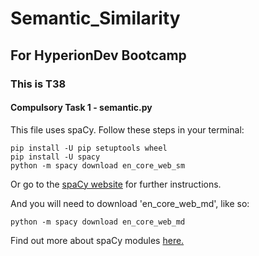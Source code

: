 # Semantic_Similarity
## For HyperionDev Bootcamp

### **This is T38**

#### Compulsory Task 1 - semantic.py

This file uses spaCy.
Follow these steps in your terminal:
```
pip install -U pip setuptools wheel
pip install -U spacy
python -m spacy download en_core_web_sm
```
Or go to the [spaCy website](https://spacy.io/usage) for further instructions.

And you will need to download 'en_core_web_md', like so:
```
python -m spacy download en_core_web_md
```
Find out more about spaCy modules [here.](https://spacy.io/models/en)

